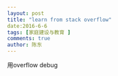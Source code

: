 ```yaml
---
layout: post
title: "learn from stack overflow" 
date:2016-6-6
tags: [家庭建设与教育 ]
comments: true
author: 陈东
---
```


用overflow debug
